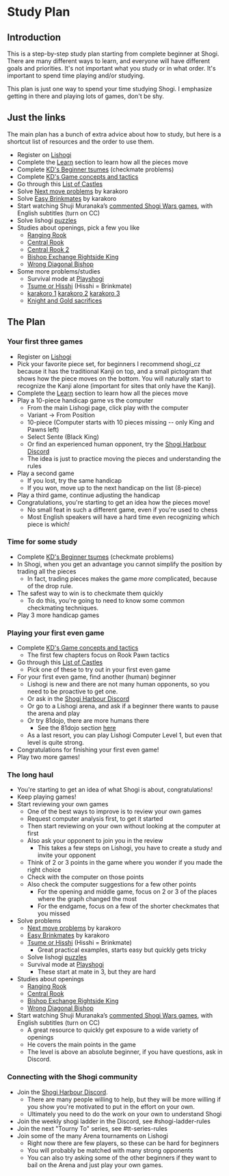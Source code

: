 # Study Plan

## Introduction
This is a step-by-step study plan starting from complete beginner at Shogi.
There are many different ways to learn, and everyone will have different
goals and priorities. It's not important what you study or in what order.
It's important to spend time playing and/or studying.

This plan is just one way to spend your time studying Shogi.
I emphasize getting in there and playing lots of games, don't be shy.

## Just the links

The main plan has a bunch of extra advice about how to study, but here is a
shortcut list of resources and the order to use them.

* Register on [Lishogi](https://lishogi.org)
* Complete the [Learn](https://lishogi.org/learn) section to learn how all the pieces move
* Complete [KD's Beginner tsumes](https://lishogi.org/study/4XssSDlR) (checkmate problems)
* Complete [KD's Game concepts and tactics](https://lishogi.org/study/cgqKMj1v)
* Go through this [List of Castles](https://lishogi.org/study/O591ZfdK)
* Solve [Next move problems](https://lishogi.org/study/EBB09B2r) by karakoro
* Solve [Easy Brinkmates](https://lishogi.org/study/kDG1whmZ) by karakoro
* Start watching Shuji Muranaka’s [commented Shogi Wars games](https://www.youtube.com/playlist?list=PLi002ZNuMn65AZlsQJNnl4MVm_gjh4DV_), with English subtitles (turn on CC)
* Solve lishogi [puzzles](https://lishogi.org/training)
* Studies about openings, pick a few you like
    * [Ranging Rook](https://lishogi.org/study/eo0pa339)
    * [Central Rook](https://lishogi.org/study/8L2ZWmEy)
    * [Central Rook 2](https://lishogi.org/study/T6GPWhvE)
    * [Bishop Exchange Rightside King](https://lishogi.org/study/1aG4uoEP)
    * [Wrong Diagonal Bishop](https://lishogi.org/study/A7danIVZ)
* Some more problems/studies
    * Survival mode at [Playshogi](http://playshogi.com)
    * [Tsume or Hisshi](https://lishogi.org/study/AauH6dBj) (Hisshi = Brinkmate)
    * [karakoro 1](https://lishogi.org/study/Ke2kN7y8) [karakoro 2](https://lishogi.org/study/TAwMYdcw) [karakoro 3](https://lishogi.org/study/Fookcq1d)
    * [Knight and Gold sacrifices](https://lishogi.org/study/5kMrKUiG)

## The Plan

### Your first three games
* Register on [Lishogi](https://lishogi.org)
* Pick your favorite piece set, for beginners I recommend shogi_cz because it has the traditional Kanji on top, 
  and a small pictogram that shows how the piece moves on the bottom. 
  You will naturally start to recognize the Kanji alone (important for sites that only have the Kanji).
* Complete the [Learn](https://lishogi.org/learn) section to learn how all the pieces move
* Play a 10-piece handicap game vs the computer 
    * From the main Lishogi page, click play with the computer
    * Variant -> From Position
    * 10-piece (Computer starts with 10 pieces missing -- only King and Pawns left)
    * Select Sente (Black King)
    * Or find an experienced human opponent, try the [Shogi Harbour Discord](https://discord.gg/wggn65v)
    * The idea is just to practice moving the pieces and understanding the rules
* Play a second game
    * If you lost, try the same handicap    
    * If you won, move up to the next handicap on the list (8-piece)
* Play a third game, continue adjusting the handicap
* Congratulations, you're starting to get an idea how the pieces move!
    * No small feat in such a different game, even if you're used to chess
    * Most English speakers will have a hard time even recognizing which piece is which!

### Time for some study
* Complete [KD's Beginner tsumes](https://lishogi.org/study/4XssSDlR) (checkmate problems)
* In Shogi, when you get an advantage you cannot simplify the position by trading all the pieces
    * In fact, trading pieces makes the game *more* complicated, because of the drop rule.
* The safest way to win is to checkmate them quickly
    * To do this, you're going to need to know some common checkmating techniques.
* Play 3 more handicap games

### Playing your first even game
* Complete [KD's Game concepts and tactics](https://lishogi.org/study/cgqKMj1v)
    * The first few chapters focus on Rook Pawn tactics
* Go through this [List of Castles](https://lishogi.org/study/O591ZfdK)
    * Pick one of these to try out in your first even game
* For your first even game, find another (human) beginner
    * Lishogi is new and there are not many human opponents, so you need to be proactive to get one.
    * Or ask in the [Shogi Harbour Discord](https://discord.gg/wggn65v)
    * Or go to a Lishogi arena, and ask if a beginner there wants to pause the arena and play
    * Or try 81dojo, there are more humans there
        * See the 81dojo section [here](intro)
    * As a last resort, you can play Lishogi Computer Level 1, but even that level is quite strong.
* Congratulations for finishing your first even game!
* Play two more games!

### The long haul
* You're starting to get an idea of what Shogi is about, congratulations!
* Keep playing games!
* Start reviewing your own games
    * One of the best ways to improve is to review your own games
    * Request computer analysis first, to get it started
    * Then start reviewing on your own without looking at the computer at first
    * Also ask your opponent to join you in the review
        * This takes a few steps on Lishogi, you have to create a study and invite your opponent
    * Think of 2 or 3 points in the game where you wonder if you made the right choice
    * Check with the computer on those points
    * Also check the computer suggestions for a few other points
        * For the opening and middle game, focus on 2 or 3 of the places where the graph changed the most
        * For the endgame, focus on a few of the shorter checkmates that you missed
* Solve problems
    * [Next move problems](https://lishogi.org/study/EBB09B2r) by karakoro
    * [Easy Brinkmates](https://lishogi.org/study/kDG1whmZ) by karakoro
    * [Tsume or Hisshi](https://lishogi.org/study/AauH6dBj) (Hisshi = Brinkmate)
        * Great practical examples, starts easy but quickly gets tricky
    * Solve lishogi [puzzles](https://lishogi.org/training)
    * Survival mode at [Playshogi](http://playshogi.com)
        * These start at mate in 3, but they are hard
* Studies about openings
    * [Ranging Rook](https://lishogi.org/study/eo0pa339)
    * [Central Rook](https://lishogi.org/study/8L2ZWmEy)
    * [Bishop Exchange Rightside King](https://lishogi.org/study/1aG4uoEP)
    * [Wrong Diagonal Bishop](https://lishogi.org/study/A7danIVZ)
* Start watching Shuji Muranaka’s [commented Shogi Wars games](https://www.youtube.com/playlist?list=PLi002ZNuMn65AZlsQJNnl4MVm_gjh4DV_), with English subtitles (turn on CC)
    * A great resource to quickly get exposure to a wide variety of openings
    * He covers the main points in the game
    * The level is above an absolute beginner, if you have questions, ask in Discord.

### Connecting with the Shogi community
* Join the [Shogi Harbour Discord](https://discord.gg/wggn65v).
    * There are many people willing to help, but they will be more willing if you show
      you're motivated to put in the effort on your own.
    * Ultimately you need to do the work on your own to understand Shogi
* Join the weekly shogi ladder in the Discord, see #shogi-ladder-rules
* Join the next "Tourny To" series, see #tt-series-rules
* Join some of the many Arena tournaments on Lishogi
    * Right now there are few players, so these can be hard for beginners
    * You will probably be matched with many strong opponents
    * You can also try asking some of the other beginners if they want to bail on the Arena and just play your own games.

